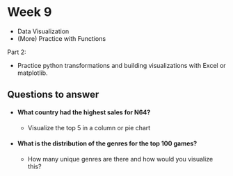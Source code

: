 # Week 9 

- Data Visualization
- (More) Practice with Functions

Part 2: 
- Practice python transformations and building visualizations with Excel or matplotlib.

## Questions to answer
- #### What country had the highest sales for N64?
  - Visualize the top 5 in a column or pie chart
- #### What is the distribution of the genres for the top 100 games?
  - How many unique genres are there and how would you visualize this?
  
